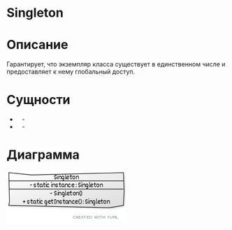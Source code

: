 # Singleton

# Описание
Гарантирует, что экземпляр класса существует в единственном числе и предоставляет к нему глобальный доступ.

# Сущности
* ``` ``` - 
* ``` ``` - 

# Диаграмма
![uml](0.png)